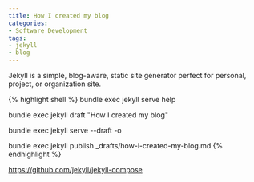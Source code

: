 ```yaml
---
title: How I created my blog
categories:
- Software Development
tags:
- jekyll
- blog
---
```


Jekyll is a simple, blog-aware, static site generator perfect for personal, project, or organization site.

{% highlight shell %}
bundle exec jekyll serve help

bundle exec jekyll draft "How I created my blog"

bundle exec jekyll serve --draft -o

bundle exec jekyll publish _drafts/how-i-created-my-blog.md
{% endhighlight %}


https://github.com/jekyll/jekyll-compose
